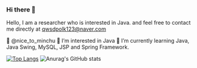 ### Hi there 👋

Hello, I am a researcher who is interested in Java. and feel free to contact me directly at qwsdpolk123@naver.com

👋 @nice_to_minchu 
👀 I’m interested in Java 
🌱 I’m currently learning Java, Java Swing, MySQL, JSP and Spring Framework.

[![Top Langs](https://github-readme-stats.vercel.app/api/top-langs/?username=jegalminjoo&layout=compact)](https://github.com/jegalminjoo/github-readme-stats)
![Anurag's GitHub stats](https://github-readme-stats.vercel.app/api?username=jegalminjoo&show_icons=true&theme=radical)

<!--
**jegalminjoo/jegalminjoo** is a ✨ _special_ ✨ repository because its `README.md` (this file) appears on your GitHub profile.

Here are some ideas to get you started:

- 🔭 I’m currently working on ...
- 🌱 I’m currently learning ...
- 👯 I’m looking to collaborate on ...
- 🤔 I’m looking for help with ...
- 💬 Ask me about ...
- 📫 How to reach me: ...
- 😄 Pronouns: ...
- ⚡ Fun fact: ...
-->
